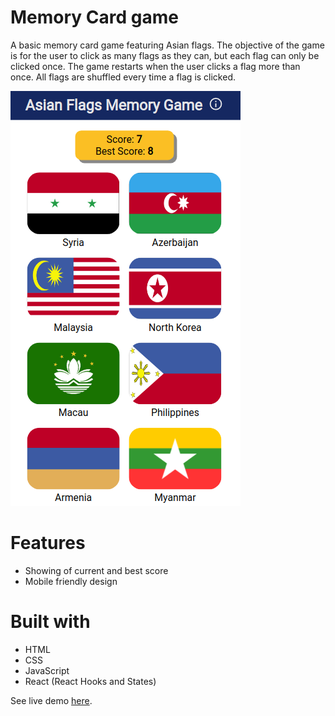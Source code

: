 # Memory Card game

A basic memory card game featuring Asian flags. The objective of the game is for the user to click as many flags as they can, but each flag can only be clicked once. The game restarts when the user clicks a flag more than once. All flags are shuffled every time a flag is clicked.

![Memory game](src/MemoryGame.PNG)

# Features
* Showing of current and best score
* Mobile friendly design

# Built with
* HTML
* CSS
* JavaScript
* React (React Hooks and States)


See live demo [here](https://letsgo12300.github.io/memory-game/).